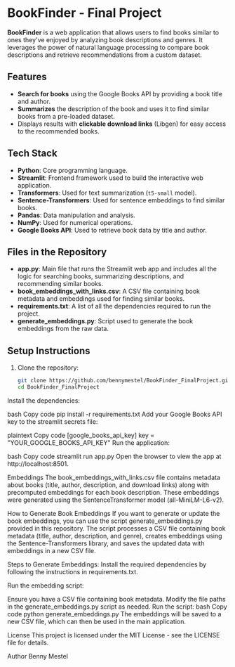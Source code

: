 # BookFinder - Final Project

**BookFinder** is a web application that allows users to find books similar to ones they've enjoyed by analyzing book descriptions and genres. It leverages the power of natural language processing to compare book descriptions and retrieve recommendations from a custom dataset.

## Features

- **Search for books** using the Google Books API by providing a book title and author.
- **Summarizes** the description of the book and uses it to find similar books from a pre-loaded dataset.
- Displays results with **clickable download links** (Libgen) for easy access to the recommended books.

## Tech Stack

- **Python**: Core programming language.
- **Streamlit**: Frontend framework used to build the interactive web application.
- **Transformers**: Used for text summarization (`t5-small` model).
- **Sentence-Transformers**: Used for sentence embeddings to find similar books.
- **Pandas**: Data manipulation and analysis.
- **NumPy**: Used for numerical operations.
- **Google Books API**: Used to retrieve book data by title and author.

## Files in the Repository

- **app.py**: Main file that runs the Streamlit web app and includes all the logic for searching books, summarizing descriptions, and recommending similar books.
- **book_embeddings_with_links.csv**: A CSV file containing book metadata and embeddings used for finding similar books.
- **requirements.txt**: A list of all the dependencies required to run the project.
- **generate_embeddings.py**: Script used to generate the book embeddings from the raw data.

## Setup Instructions

1. Clone the repository:
   ```bash
   git clone https://github.com/bennymestel/BookFinder_FinalProject.git
   cd BookFinder_FinalProject
Install the dependencies:

bash
Copy code
pip install -r requirements.txt
Add your Google Books API key to the streamlit secrets file:

plaintext
Copy code
[google_books_api_key]
key = "YOUR_GOOGLE_BOOKS_API_KEY"
Run the application:

bash
Copy code
streamlit run app.py
Open the browser to view the app at http://localhost:8501.

Embeddings
The book_embeddings_with_links.csv file contains metadata about books (title, author, description, and download links) along with precomputed embeddings for each book description. These embeddings were generated using the SentenceTransformer model (all-MiniLM-L6-v2).

How to Generate Book Embeddings
If you want to generate or update the book embeddings, you can use the script generate_embeddings.py provided in this repository. The script processes a CSV file containing book metadata (title, author, description, and genre), creates embeddings using the Sentence-Transformers library, and saves the updated data with embeddings in a new CSV file.

Steps to Generate Embeddings:
Install the required dependencies by following the instructions in requirements.txt.

Run the embedding script:

Ensure you have a CSV file containing book metadata.
Modify the file paths in the generate_embeddings.py script as needed.
Run the script:
bash
Copy code
python generate_embeddings.py
The embeddings will be saved to a new CSV file, which can then be used in the main application.

License
This project is licensed under the MIT License - see the LICENSE file for details.

Author
Benny Mestel
